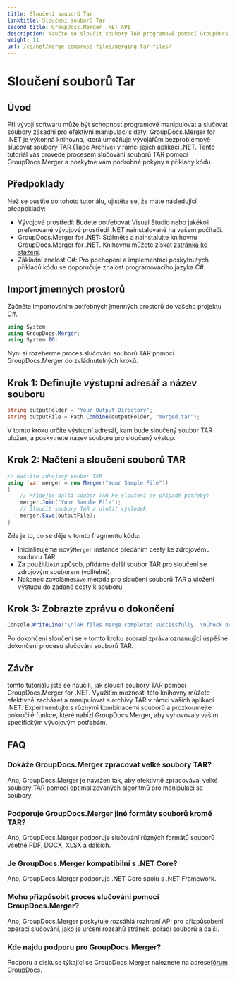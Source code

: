 ```yaml
---
title: Sloučení souborů Tar
linktitle: Sloučení souborů Tar
second_title: GroupDocs.Merger .NET API
description: Naučte se sloučit soubory TAR programově pomocí GroupDocs.Merger for .NET. Postupujte podle našeho podrobného průvodce, abyste mohli efektivně zpracovávat archivy TAR.
weight: 11
url: /cs/net/merge-compress-files/merging-tar-files/
---
```


# Sloučení souborů Tar

## Úvod
Při vývoji softwaru může být schopnost programově manipulovat a slučovat soubory zásadní pro efektivní manipulaci s daty. GroupDocs.Merger for .NET je výkonná knihovna, která umožňuje vývojářům bezproblémově slučovat soubory TAR (Tape Archive) v rámci jejich aplikací .NET. Tento tutoriál vás provede procesem slučování souborů TAR pomocí GroupDocs.Merger a poskytne vám podrobné pokyny a příklady kódu.
## Předpoklady
Než se pustíte do tohoto tutoriálu, ujistěte se, že máte následující předpoklady:
- Vývojové prostředí: Budete potřebovat Visual Studio nebo jakékoli preferované vývojové prostředí .NET nainstalované na vašem počítači.
-  GroupDocs.Merger for .NET: Stáhněte a nainstalujte knihovnu GroupDocs.Merger for .NET. Knihovnu můžete získat z[stránka ke stažení](https://releases.groupdocs.com/merger/net/).
- Základní znalost C#: Pro pochopení a implementaci poskytnutých příkladů kódu se doporučuje znalost programovacího jazyka C#.

## Import jmenných prostorů
Začněte importováním potřebných jmenných prostorů do vašeho projektu C#.

```csharp
using System; 
using GroupDocs.Merger;
using System.IO;
```

Nyní si rozeberme proces slučování souborů TAR pomocí GroupDocs.Merger do zvládnutelných kroků.
## Krok 1: Definujte výstupní adresář a název souboru
```csharp
string outputFolder = "Your Output Directory";
string outputFile = Path.Combine(outputFolder, "merged.tar");
```
V tomto kroku určíte výstupní adresář, kam bude sloučený soubor TAR uložen, a poskytnete název souboru pro sloučený výstup.
## Krok 2: Načtení a sloučení souborů TAR
```csharp
// Načtěte zdrojový soubor TAR
using (var merger = new Merger("Your Sample File"))
{
    // Přidejte další soubor TAR ke sloučení (v případě potřeby)
    merger.Join("Your Sample File");
    // Sloučit soubory TAR a uložit výsledek
    merger.Save(outputFile);
}
```
Zde je to, co se děje v tomto fragmentu kódu:
-  Inicializujeme nový`Merger` instance předáním cesty ke zdrojovému souboru TAR.
-  Za použití`Join` způsob, přidáme další soubor TAR pro sloučení se zdrojovým souborem (volitelné).
-  Nakonec zavoláme`Save` metoda pro sloučení souborů TAR a uložení výstupu do zadané cesty k souboru.
## Krok 3: Zobrazte zprávu o dokončení
```csharp
Console.WriteLine("\nTAR files merge completed successfully. \nCheck output in {0}", outputFolder);
```
Po dokončení sloučení se v tomto kroku zobrazí zpráva oznamující úspěšné dokončení procesu slučování souborů TAR.

## Závěr
tomto tutoriálu jste se naučili, jak sloučit soubory TAR pomocí GroupDocs.Merger for .NET. Využitím možností této knihovny můžete efektivně zacházet a manipulovat s archivy TAR v rámci vašich aplikací .NET. Experimentujte s různými kombinacemi souborů a prozkoumejte pokročilé funkce, které nabízí GroupDocs.Merger, aby vyhovovaly vašim specifickým vývojovým potřebám.

## FAQ
### Dokáže GroupDocs.Merger zpracovat velké soubory TAR?
Ano, GroupDocs.Merger je navržen tak, aby efektivně zpracovával velké soubory TAR pomocí optimalizovaných algoritmů pro manipulaci se soubory.
### Podporuje GroupDocs.Merger jiné formáty souborů kromě TAR?
Ano, GroupDocs.Merger podporuje slučování různých formátů souborů včetně PDF, DOCX, XLSX a dalších.
### Je GroupDocs.Merger kompatibilní s .NET Core?
Ano, GroupDocs.Merger podporuje .NET Core spolu s .NET Framework.
### Mohu přizpůsobit proces slučování pomocí GroupDocs.Merger?
Ano, GroupDocs.Merger poskytuje rozsáhlá rozhraní API pro přizpůsobení operací slučování, jako je určení rozsahů stránek, pořadí souborů a další.
### Kde najdu podporu pro GroupDocs.Merger?
 Podporu a diskuse týkající se GroupDocs.Merger naleznete na adrese[fórum GroupDocs](https://forum.groupdocs.com/c/merger/32).
